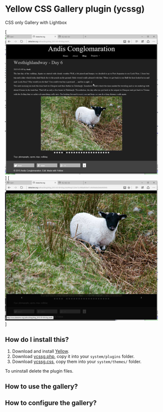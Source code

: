 Yellow CSS Gallery plugin (ycssg)
=================
CSS only Gallery with Lightbox

[![Screenshot](slideshow.jpg?raw=true)]
[![Screenshot](lightbox.jpg?raw=true)]

How do I install this?
----------------------
1. Download and install [Yellow](https://github.com/datenstrom/yellow/).  
2. Download [ycssg.php](ycssg.php?raw=true), copy it into your `system/plugins` folder.  
3. Download [ycssg.css](ycssg.css?raw=true), copy them into your `system/themes/` folder.  

To uninstall delete the plugin files.

How to use the gallery?
------------------


How to configure the gallery?
------------------------
